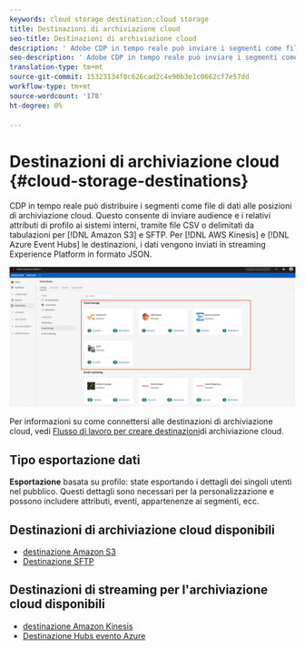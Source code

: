 ```yaml
---
keywords: cloud storage destination;cloud storage
title: Destinazioni di archiviazione cloud
seo-title: Destinazioni di archiviazione cloud
description: ' Adobe CDP in tempo reale può inviare i segmenti come file di dati alle  posizioni di archiviazione cloud Amazon S3, AWS Kinesis, Azure Event Hubs o SFTP.'
seo-description: ' Adobe CDP in tempo reale può inviare i segmenti come file di dati alle  posizioni di archiviazione cloud Amazon S3, AWS Kinesis, Azure Event Hubs o SFTP.'
translation-type: tm+mt
source-git-commit: 15323134f0c626cad2c4e90b3e1c0662cf7e57dd
workflow-type: tm+mt
source-wordcount: '178'
ht-degree: 0%

---
```



# Destinazioni di archiviazione cloud {#cloud-storage-destinations}

 CDP in tempo reale può distribuire i segmenti come file di dati alle posizioni di archiviazione cloud. Questo consente di inviare audience e i relativi attributi di profilo ai sistemi interni, tramite file CSV o delimitati da tabulazioni per [!DNL Amazon S3] e SFTP. Per [!DNL AWS Kinesis] e [!DNL Azure Event Hubs] le destinazioni, i dati vengono inviati in streaming  Experience Platform in formato JSON.

![destinazioni di archiviazione cloud di Adobe](/help/rtcdp/destinations/assets/cloud-storage-destinations.png)

Per informazioni su come connettersi alle destinazioni di archiviazione cloud, vedi [Flusso di lavoro per creare destinazioni](/help/rtcdp/destinations/cloud-storage-destinations-workflow.md)di archiviazione cloud.

## Tipo esportazione dati

**Esportazione** basata su profilo: state esportando i dettagli dei singoli utenti nel pubblico. Questi dettagli sono necessari per la personalizzazione e possono includere attributi, eventi, appartenenze ai segmenti, ecc.

## Destinazioni di archiviazione cloud disponibili

* [destinazione Amazon S3](/help/rtcdp/destinations/amazon-s3-destination.md)
* [Destinazione SFTP](/help/rtcdp/destinations/sftp-destination.md)

## Destinazioni di streaming per l&#39;archiviazione cloud disponibili

* [destinazione Amazon Kinesis](/help/rtcdp/destinations/amazon-kinesis-destination.md)
* [Destinazione Hubs evento Azure](/help/rtcdp/destinations/azure-event-hubs-destination.md)